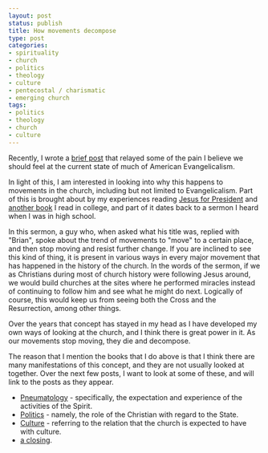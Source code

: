 ```yaml
---
layout: post
status: publish
title: How movements decompose
type: post
categories:
- spirituality
- church
- politics
- theology
- culture
- pentecostal / charismatic
- emerging church
tags:
- politics
- theology
- church
- culture
---
```

Recently, I wrote a <a href="http://jonathanstegall.com/2008/09/12/decomposition-of-a-movement/">brief post</a> that relayed some of the pain I believe we should feel at the current state of much of American Evangelicalism.

In light of this, I am interested in looking into why this happens to movements in the church, including but not limited to Evangelicalism. Part of this is brought about by my experiences reading <a href="http://www.amazon.com/gp/redirect.html?ie=UTF8&amp;location=http%3A%2F%2Fwww.amazon.com%2FJesus-President-Politics-Ordinary-Radicals%2Fdp%2F0310278422%3Fie%3DUTF8%26s%3Dbooks%26qid%3D1215607961%26sr%3D8-1&amp;tag=jonathanstega-20&amp;linkCode=ur2&amp;camp=1789&amp;creative=9325">Jesus for President</a> and <a href="http://www.amazon.com/gp/redirect.html?ie=UTF8&amp;location=http%3A%2F%2Fwww.amazon.com%2FYears-Charismatic-Christianity-Eddie-Hyatt%2Fdp%2F0884198723%3Fie%3DUTF8%26s%3Dbooks%26qid%3D1221667702%26sr%3D8-1&amp;tag=jonathanstega-20&amp;linkCode=ur2&amp;camp=1789&amp;creative=9325">another book</a> I read in college, and part of it dates back to a sermon I heard when I was in high school.

In this sermon, a guy who, when asked what his title was, replied with "Brian", spoke about the trend of movements to "move" to a certain place, and then stop moving and resist further change. If you are inclined to see this kind of thing, it is present in various ways in every major movement that has happened in the history of the church. In the words of the sermon, if we as Christians during most of church history were following Jesus around, we would build churches at the sites where he performed miracles instead of continuing to follow him and see what he might do next. Logically of course, this would keep us from seeing both the Cross and the Resurrection, among other things.

Over the years that concept has stayed in my head as I have developed my own ways of looking at the church, and I think there is great power in it. As our movements stop moving, they die and decompose.

The reason that I mention the books that I do above is that I think there are many manifestations of this concept, and they are not usually looked at together. Over the next few posts, I want to look at some of these, and will link to the posts as they appear.
<ul>
	<li><a href="http://jonathanstegall.com/2008/09/20/decomposition-of-pneumatology/">Pneumatology</a> - specifically, the expectation and experience of the activities of the Spirit.</li>
	<li><a href="http://jonathanstegall.com/2008/10/25/decomposition-of-christian-politics/">Politics</a> - namely, the role of the Christian with regard to the State.</li>
	<li><a href="http://jonathanstegall.com/2008/11/22/decomposition-of-christian-culture/">Culture</a> - referring to the relation that the church is expected to have with culture.</li>
	<li><a href="http://jonathanstegall.com/2008/12/07/decomposition-of-christian-power/">a closing</a>.</li>
</ul>
